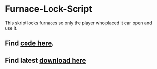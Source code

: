 # Furnace-Lock-Script
This skript locks furnaces so only the player who placed it can open and use it.
#### 
## Find [code here](https://github.com/Unbury/Crop-Telekinesis-Script/blob/main/Crop-Telekinesis.sk). 
## Find latest [download here](https://github.com/Unbury/Crop-Telekinesis-Script/releases)
